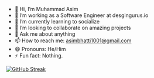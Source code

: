 - 👋 Hi, I’m Muhammad Asim
- 🔭 I’m working as a Software Engineer at desgingurus.io
- 🌱 I’m currently learning to socialize
- 👯 I’m looking to collaborate on amazing projects
- 💬 Ask me about anything
- 📫 How to reach me: [asimbhatti1001@gmail.com](mailto:asimbhatti1001@gmail.com)
- 😄 Pronouns: He/Him
- ⚡ Fun fact: Nothing.

[![GitHub Streak](https://streak-stats.demolab.com?user=MuhammadAsim1001&theme=dark&hide_border=true)](https://git.io/streak-stats)


<!---
MuhammadAsim1001/MuhammadAsim1001 is a ✨ special ✨ repository because its `README.md` (this file) appears on your GitHub profile.
You can click the Preview link to take a look at your changes.
--->
